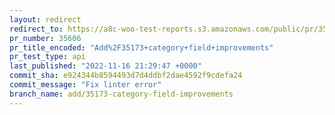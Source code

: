 ```yaml
---
layout: redirect
redirect_to: https://a8c-woo-test-reports.s3.amazonaws.com/public/pr/35606/api/index.html
pr_number: 35606
pr_title_encoded: "Add%2F35173+category+field+improvements"
pr_test_type: api
last_published: "2022-11-16 21:29:47 +0000"
commit_sha: e924344b8594493d7d4ddbf2dae4592f9cdefa24
commit_message: "Fix linter error"
branch_name: add/35173-category-field-improvements
---
```

